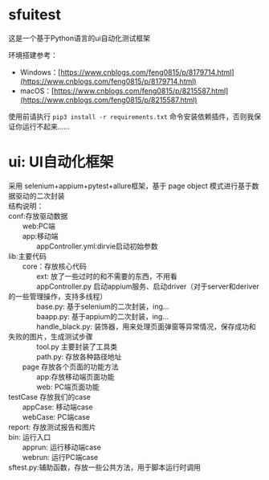 # sfuitest
这是一个基于Python语言的ui自动化测试框架

环境搭建参考：
- Windows：[https://www.cnblogs.com/feng0815/p/8179714.html](https://www.cnblogs.com/feng0815/p/8179714.html)
- macOS：[https://www.cnblogs.com/feng0815/p/8215587.html](https://www.cnblogs.com/feng0815/p/8215587.html)

使用前请执行 `pip3 install -r requirements.txt` 命令安装依赖插件，否则我保证你运行不起来……

  
# ui: UI自动化框架<br/>
采用 selenium+appium+pytest+allure框架，基于 page object 模式进行基于数据驱动的二次封装<br/>
结构说明：<br/>
conf:存放驱动数据<br/>
&emsp;&emsp;web:PC端<br/>
&emsp;&emsp;app:移动端<br/>
&emsp;&emsp;&emsp;&emsp;appController.yml:dirvie启动初始参数<br/>
lib:主要代码<br/>
&emsp;&emsp;core：存放核心代码<br/>
&emsp;&emsp;&emsp;&emsp;ext: 放了一些过时的和不需要的东西，不用看<br/>
&emsp;&emsp;&emsp;&emsp;appController.py  启动appium服务、启动driver（对于server和deriver的一些管理操作，支持多线程）<br/>
&emsp;&emsp;&emsp;&emsp;base.py: 基于selenium的二次封装，ing...<br/>
&emsp;&emsp;&emsp;&emsp;baapp.py: 基于appium的二次封装，ing...<br/>
&emsp;&emsp;&emsp;&emsp;handle_black.py: 装饰器，用来处理页面弹窗等异常情况，保存成功和失败的图片，生成测试步骤<br/>
&emsp;&emsp;&emsp;&emsp;tool.py 主要封装了工具类<br/>
&emsp;&emsp;&emsp;&emsp;path.py: 存放各种路径地址<br/>
&emsp;&emsp;page 存放各个页面的功能方法<br/>
&emsp;&emsp;&emsp;&emsp;app:存放移动端页面功能<br/>
&emsp;&emsp;&emsp;&emsp;web: PC端页面功能<br/>
testCase 存放我们的case<br/>
&emsp;&emsp;appCase: 移动端case<br/>
&emsp;&emsp;webCase: PC端case<br/>
report: 存放测试报告和图片<br/>
bin: 运行入口<br/>
&emsp;&emsp;apprun: 运行移动端case<br/>
&emsp;&emsp;webrun: 运行PC端case<br/>
sftest.py:辅助函数，存放一些公共方法，用于脚本运行时调用



